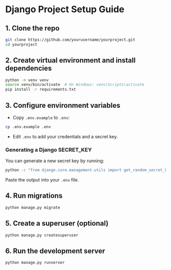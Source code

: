 # Django Project Setup Guide

## 1. Clone the repo

```bash
git clone https://github.com/yourusername/yourproject.git
cd yourproject
```

## 2. Create virtual environment and install dependencies

```bash
python -m venv venv
source venv/bin/activate  # On Windows: venv\Scripts\activate
pip install -r requirements.txt
```

## 3. Configure environment variables

- Copy `.env.example` to `.env`:

```bash
cp .env.example .env
```

- Edit `.env` to add your credentials and a secret key.

### Generating a Django SECRET_KEY

You can generate a new secret key by running:

```bash
python -c "from django.core.management.utils import get_random_secret_key; print(get_random_secret_key())"
```

Paste the output into your `.env` file.

## 4. Run migrations

```bash
python manage.py migrate
```

## 5. Create a superuser (optional)

```bash
python manage.py createsuperuser
```

## 6. Run the development server

```bash
python manage.py runserver
```